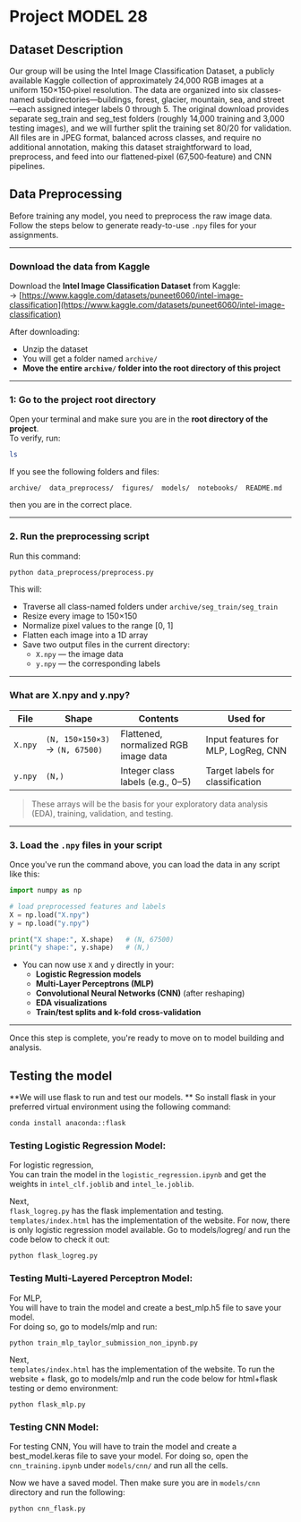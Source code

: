 # Project MODEL 28

## Dataset Description
Our group will be using the Intel Image Classification Dataset, a publicly available Kaggle collection of approximately 24,000 RGB images at a uniform 150×150‐pixel resolution. The data are organized into six classes‐named subdirectories—buildings, forest, glacier, mountain, sea, and street—each assigned integer labels 0 through 5. The original download provides separate seg_train and seg_test folders (roughly 14,000 training and 3,000 testing images), and we will further split the training set 80/20 for validation. All files are in JPEG format, balanced across classes, and require no additional annotation, making this dataset straightforward to load, preprocess, and feed into our flattened‐pixel (67,500‐feature) and CNN pipelines.

## Data Preprocessing

Before training any model, you need to preprocess the raw image data. Follow the steps below to generate ready-to-use `.npy` files for your assignments.

---

### Download the data from Kaggle

Download the **Intel Image Classification Dataset** from Kaggle:  
-> [https://www.kaggle.com/datasets/puneet6060/intel-image-classification](https://www.kaggle.com/datasets/puneet6060/intel-image-classification)

After downloading:
- Unzip the dataset
- You will get a folder named `archive/`
- **Move the entire `archive/` folder into the root directory of this project**

---

### 1: Go to the project root directory

Open your terminal and make sure you are in the **root directory of the project**.  
To verify, run:

```bash
ls
```

If you see the following folders and files:

```
archive/  data_preprocess/  figures/  models/  notebooks/  README.md
```

then you are in the correct place.

---

### 2. Run the preprocessing script

Run this command:

```bash
python data_preprocess/preprocess.py
```

This will:
- Traverse all class-named folders under `archive/seg_train/seg_train`
- Resize every image to 150×150
- Normalize pixel values to the range [0, 1]
- Flatten each image into a 1D array
- Save two output files in the current directory:
  - `X.npy` — the image data
  - `y.npy` — the corresponding labels

---

### What are X.npy and y.npy?

| File     | Shape                      | Contents                                  | Used for                             |
|----------|----------------------------|-------------------------------------------|--------------------------------------|
| `X.npy`  | `(N, 150×150×3)` → `(N, 67500)` | Flattened, normalized RGB image data     | Input features for MLP, LogReg, CNN  |
| `y.npy`  | `(N,)`                     | Integer class labels (e.g., 0–5)          | Target labels for classification     |

> These arrays will be the basis for your exploratory data analysis (EDA), training, validation, and testing.

---

### 3. Load the `.npy` files in your script

Once you've run the command above, you can load the data in any script like this:

```python
import numpy as np

# load preprocessed features and labels
X = np.load("X.npy")
y = np.load("y.npy")

print("X shape:", X.shape)   # (N, 67500)
print("y shape:", y.shape)   # (N,)
```

- You can now use `X` and `y` directly in your:
  - **Logistic Regression models**
  - **Multi-Layer Perceptrons (MLP)**
  - **Convolutional Neural Networks (CNN)** (after reshaping)
  - **EDA visualizations**
  - **Train/test splits and k-fold cross-validation**

---

Once this step is complete, you're ready to move on to model building and analysis.


## Testing the model
**We will use flask to run and test our models. **
So install flask in your preferred virtual environment using the following command:
```
conda install anaconda::flask
```
### Testing Logistic Regression Model:
For logistic regression,  
You can train the model in the `logistic_regression.ipynb` and get the weights in `intel_clf.joblib` and `intel_le.joblib`.

Next,  
`flask_logreg.py` has the flask implementation and testing. `templates/index.html` has the implementation of the website.
For now, there is only logistic regression model available. Go to models/logreg/ and run the code below to check it out:
```
python flask_logreg.py
```
### Testing Multi-Layered Perceptron Model:
For MLP,  
You will have to train the model and create a best_mlp.h5 file to save your model.   
For doing so, go to models/mlp and run:  
```
python train_mlp_taylor_submission_non_ipynb.py
```
Next,  
`templates/index.html` has the implementation of the website.
To run the website + flask, go to models/mlp and run the code below for html+flask testing or demo environment:
```
python flask_mlp.py
```

### Testing CNN Model:
For testing CNN, 
You will have to train the model and create a best_model.keras file to save your model. 
For doing so, open the `cnn_training.ipynb` under `models/cnn/` and run all the cells.  
  
Now we have a saved model. Then make sure you are in `models/cnn` directory and run the following:
```
python cnn_flask.py
```  
